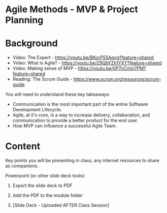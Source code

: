 # Agile Methods - MVP & Project Planning

# Background

- Video: The Expert - https://youtu.be/BKorP55Aqvg?feature=shared
- Video: What is Agile? - https://youtu.be/Z9QbYZh1YXY?feature=shared
- Video: Making sense of MVP - https://youtu.be/0P7nCmln7PM?feature=shared
- Reading: The Scrum Guide - https://www.scrum.org/resources/scrum-guide


You will need to understand these key takeaways:
- Communication is the most important part of the entire Software Development Lifecycle. 
- Agile, at it's core, is a way to increase delivery, collaboration, and communication to provide a better product for the end user.
- How MVP can influence a successful Agile Team.

# Content

Key points you will be presenting in class, any internet resources to share as companions.

Powerpoint (or other slide deck tools):
1. Export the slide deck to PDF
2. Add the PDF to the module folder

3. [Slide Deck - Uploaded AFTER Class Session]
